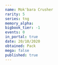 ```yaml
---
name: Mok'bara Crusher
rarity: 5
series: tng
memory_alpha:
bigbook_tier: -1
events: 0
in_portal: true
date: 20/10/2020
obtained: Pack
mega: false
published: true
---
```



